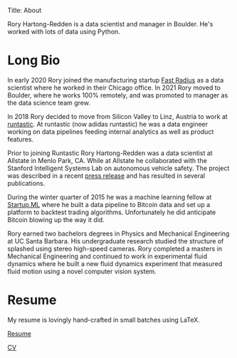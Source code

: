 Title: About

Rory Hartong-Redden is a data scientist and manager in Boulder. 
He's worked with lots of data using Python.


# Long Bio

In early 2020 Rory joined the manufacturing startup [Fast Radius](https://www.fastradius.com/) as a data scientist where he worked in their Chicago office.
In 2021 Rory moved to Boulder, where he works 100% remotely, and was promoted to manager as the data science team grew.


In 2018 Rory decided to move from Silicon Valley to Linz, Austria to work at [runtastic](https://www.runtastic.com/). 
At runtastic (now adidas runtastic) he was a data engineer working on data pipelines feeding internal analytics as well as product features.


Prior to joining Runtastic Rory Hartong-Redden was a data scientist at Allstate in Menlo Park, CA. 
While at Allstate he collaborated with the Stanford Intelligent Systems Lab on autonomous vehicle safety.
The project was described in a recent [press release](https://www.allstatenewsroom.com/news/allstate-announces-autonomous-vehicle-research-agreement/) and has resulted in several publications.

During the winter quarter of 2015 he was a machine learning fellow at [Startup.ML](Startup.ML) where he built a data pipeline to Bitcoin data and set up a platform to backtest trading algorithms. 
Unfortunately he did anticipate Bitcoin blowing up the way it did.

Rory earned two bachelors degrees in Physics and Mechanical Engineering at UC Santa Barbara. 
His undergraduate research studied the structure of splashed using stereo high-speed cameras.
Rory completed a masters in Mechanical Engineering and continued to work in experimental fluid dynamics where he built a new fluid dynamics experiment that measured fluid motion using a novel computer vision system.


# Resume

My resume is lovingly hand-crafted in small batches using LaTeX. 

[Resume](https://github.com/roryhr/code/raw/master/resume/rhartong_redden_resume.pdf)

[CV](https://github.com/roryhr/code/raw/master/resume/rhartong_redden_cv.pdf)